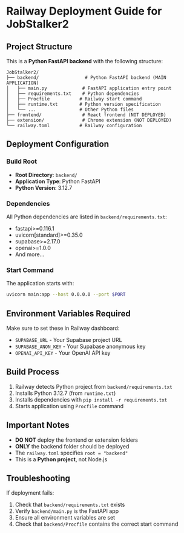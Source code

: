 # Railway Deployment Guide for JobStalker2

## Project Structure
This is a **Python FastAPI backend** with the following structure:

```
JobStalker2/
├── backend/                 # Python FastAPI backend (MAIN APPLICATION)
│   ├── main.py             # FastAPI application entry point
│   ├── requirements.txt    # Python dependencies
│   ├── Procfile           # Railway start command
│   ├── runtime.txt        # Python version specification
│   └── ...                # Other Python files
├── frontend/               # React frontend (NOT DEPLOYED)
├── extension/              # Chrome extension (NOT DEPLOYED)
└── railway.toml           # Railway configuration
```

## Deployment Configuration

### Build Root
- **Root Directory**: `backend/`
- **Application Type**: Python FastAPI
- **Python Version**: 3.12.7

### Dependencies
All Python dependencies are listed in `backend/requirements.txt`:
- fastapi>=0.116.1
- uvicorn[standard]>=0.35.0
- supabase>=2.17.0
- openai>=1.0.0
- And more...

### Start Command
The application starts with:
```bash
uvicorn main:app --host 0.0.0.0 --port $PORT
```

## Environment Variables Required
Make sure to set these in Railway dashboard:
- `SUPABASE_URL` - Your Supabase project URL
- `SUPABASE_ANON_KEY` - Your Supabase anonymous key
- `OPENAI_API_KEY` - Your OpenAI API key

## Build Process
1. Railway detects Python project from `backend/requirements.txt`
2. Installs Python 3.12.7 (from `runtime.txt`)
3. Installs dependencies with `pip install -r requirements.txt`
4. Starts application using `Procfile` command

## Important Notes
- **DO NOT** deploy the frontend or extension folders
- **ONLY** the backend folder should be deployed
- The `railway.toml` specifies `root = "backend"`
- This is a **Python project**, not Node.js

## Troubleshooting
If deployment fails:
1. Check that `backend/requirements.txt` exists
2. Verify `backend/main.py` is the FastAPI app
3. Ensure all environment variables are set
4. Check that `backend/Procfile` contains the correct start command
